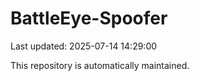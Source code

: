 # BattleEye-Spoofer

Last updated: 2025-07-14 14:29:00

This repository is automatically maintained.
